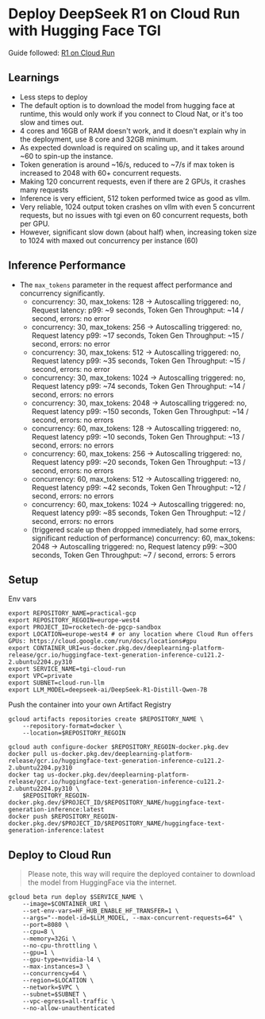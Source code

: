 # Deploy DeepSeek R1 on Cloud Run with Hugging Face TGI

Guide followed: [R1 on Cloud Run](https://huggingface.co/docs/google-cloud/examples/cloud-run-tgi-deployment)

## Learnings
- Less steps to deploy
- The default option is to download the model from hugging face at runtime, this would only work if you connect to Cloud Nat, or it's too slow and times out.
- 4 cores and 16GB of RAM doesn't work, and it doesn't explain why in the deployment, use 8 core and 32GB minimum.
- As expected download is required on scaling up, and it takes around ~60 to spin-up the instance.
- Token generation is around ~16/s, reduced to ~7/s if max token is increased to 2048 with 60+ concurrent requests.
- Making 120 concurrent requests, even if there are 2 GPUs, it crashes many requests
- Inference is very efficient, 512 token performed twice as good as vllm. 
- Very reliable, 1024 output token crashes on vllm with even 5 concurrent requests, but no issues with tgi even on 60 concurrent requests, both per GPU.
- However, significant slow down (about half) when, increasing token size to 1024 with maxed out concurrency per instance (60) 

## Inference Performance
- The `max_tokens` parameter in the request affect performance and concurrency significantly. 
  - concurrency: 30, max_tokens: 128 -> Autoscalling triggered: no, Request latency: p99: ~9 seconds, Token Gen Throughput: ~14 / second, errors: no error 
  - concurrency: 30, max_tokens: 256 -> Autoscalling triggered: no, Request latency p99: ~17 seconds, Token Gen Throughput: ~15 / second, errors: no error 
  - concurrency: 30, max_tokens: 512 -> Autoscalling triggered: no, Request latency p99: ~35 seconds, Token Gen Throughput: ~15 / second, errors: no error 
  - concurrency: 30, max_tokens: 1024 -> Autoscalling triggered: no, Request latency p99: ~74 seconds, Token Gen Throughput: ~14 / second, errors: no errors
  - concurrency: 30, max_tokens: 2048 -> Autoscalling triggered: no, Request latency p99: ~150 seconds, Token Gen Throughput: ~14 / second, errors: no errors
  - concurrency: 60, max_tokens: 128 -> Autoscalling triggered: no, Request latency p99: ~10 seconds, Token Gen Throughput: ~13 / second, errors: no errors
  - concurrency: 60, max_tokens: 256 -> Autoscalling triggered: no, Request latency p99: ~20 seconds, Token Gen Throughput: ~13 / second, errors: no errors
  - concurrency: 60, max_tokens: 512 -> Autoscalling triggered: no, Request latency p99: ~42 seconds, Token Gen Throughput: ~12 / second, errors: no errors
  - concurrency: 60, max_tokens: 1024 -> Autoscalling triggered: no, Request latency p99: ~85 seconds, Token Gen Throughput: ~12 / second, errors: no errors
  - (triggered scale up then dropped immediately, had some errors, significant reduction of performance) concurrency: 60, max_tokens: 2048 -> Autoscalling triggered: no, Request latency p99: ~300 seconds, Token Gen Throughput: ~7 / second, errors: 5 errors


## Setup

Env vars
```
export REPOSITORY_NAME=practical-gcp
export REPOSITORY_REGOIN=europe-west4
export PROJECT_ID=rocketech-de-pgcp-sandbox
export LOCATION=europe-west4 # or any location where Cloud Run offers GPUs: https://cloud.google.com/run/docs/locations#gpu
export CONTAINER_URI=us-docker.pkg.dev/deeplearning-platform-release/gcr.io/huggingface-text-generation-inference-cu121.2-2.ubuntu2204.py310
export SERVICE_NAME=tgi-cloud-run
export VPC=private
export SUBNET=cloud-run-llm
export LLM_MODEL=deepseek-ai/DeepSeek-R1-Distill-Qwen-7B
```

Push the container into your own Artifact Registry
```
gcloud artifacts repositories create $REPOSITORY_NAME \
    --repository-format=docker \
    --location=$REPOSITORY_REGOIN

gcloud auth configure-docker $REPOSITORY_REGOIN-docker.pkg.dev
docker pull us-docker.pkg.dev/deeplearning-platform-release/gcr.io/huggingface-text-generation-inference-cu121.2-2.ubuntu2204.py310
docker tag us-docker.pkg.dev/deeplearning-platform-release/gcr.io/huggingface-text-generation-inference-cu121.2-2.ubuntu2204.py310 \
    $REPOSITORY_REGOIN-docker.pkg.dev/$PROJECT_ID/$REPOSITORY_NAME/huggingface-text-generation-inference:latest
docker push $REPOSITORY_REGOIN-docker.pkg.dev/$PROJECT_ID/$REPOSITORY_NAME/huggingface-text-generation-inference:latest
```

## Deploy to Cloud Run
> Please note, this way will require the deployed container to download the model from HuggingFace via the internet. 

```
gcloud beta run deploy $SERVICE_NAME \
    --image=$CONTAINER_URI \
    --set-env-vars=HF_HUB_ENABLE_HF_TRANSFER=1 \
    --args="--model-id=$LLM_MODEL, --max-concurrent-requests=64" \
    --port=8080 \
    --cpu=8 \
    --memory=32Gi \
    --no-cpu-throttling \
    --gpu=1 \
    --gpu-type=nvidia-l4 \
    --max-instances=3 \
    --concurrency=64 \
    --region=$LOCATION \
    --network=$VPC \
    --subnet=$SUBNET \
    --vpc-egress=all-traffic \
    --no-allow-unauthenticated
```